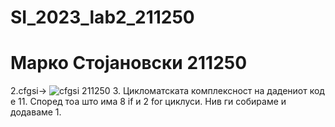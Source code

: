 # SI_2023_lab2_211250
# Марко Стојановски 211250
2.cfgsi->
![cfgsi 211250](https://github.com/MarkoStojanovski007/SI_2023_lab2_211250/assets/127693496/9f0fa6e0-df2f-4abc-9a81-77936fd8d165)
3. Цикломатската комплексност на дадениот код е 11. Според тоа што има 8 if и 2 for циклуси. Нив ги собираме и додаваме 1.  
